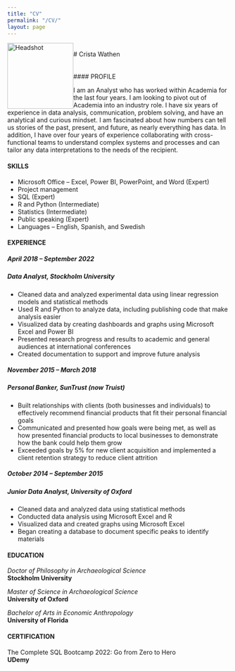 ```yaml
---
title: "CV"
permalink: "/CV/"
layout: page
---
```

<img src="{{site.baseurl}}/assets/Images/Headshot.jpg" alt="Headshot" width="150" style="float: left;" >
<br>
# Crista Wathen

<br>
<br>
<br>
#### PROFILE

I am an Analyst who has worked within Academia for the last four years. I am looking to pivot out of Academia into an industry role. I have six years of experience in data analysis, communication, problem solving, and have an analytical and curious mindset. I am fascinated about how numbers can tell us stories of the past, present, and future, as nearly everything has data. In addition, I have over four years of experience collaborating with cross-functional teams to understand complex systems and processes and can tailor any data interpretations to the needs of the recipient.

#### SKILLS
* Microsoft Office – Excel, Power BI, PowerPoint, and Word (Expert)
* Project management
* SQL (Expert)
* R and Python (Intermediate)
* Statistics (Intermediate)
* Public speaking (Expert)
* Languages – English, Spanish, and Swedish

#### EXPERIENCE 
##### April 2018 – September 2022
##### *Data Analyst*, Stockholm University
* Cleaned data and analyzed experimental data using linear regression models and statistical methods
* Used R and Python to analyze data, including publishing code that make analysis easier
* Visualized data by creating dashboards and graphs using Microsoft Excel and Power BI
* Presented research progress and results to academic and general audiences at international conferences
* Created documentation to support and improve future analysis

##### November 2015 – March 2018
##### *Personal Banker*, SunTrust (now Truist)
* Built relationships with clients (both businesses and individuals) to effectively recommend financial products that fit their personal financial goals
* Communicated and presented how goals were being met, as well as how presented financial products to local businesses to demonstrate how the bank could help them grow
* Exceeded goals by 5% for new client acquisition and implemented a client retention strategy to reduce client attrition

##### October 2014 – September 2015
##### *Junior Data Analyst*, University of Oxford
* Cleaned data and analyzed data using statistical methods
* Conducted data analysis using Microsoft Excel and R
* Visualized data and created graphs using Microsoft Excel
* Began creating a database to document specific peaks to identify materials

#### EDUCATION
*Doctor of Philosophy in Archaeological Science*  
**Stockholm University**

*Master of Science in Archaeological Science*  
**University of Oxford**

*Bachelor of Arts in Economic Anthropology*  
**University of Florida**

#### CERTIFICATION
The Complete SQL Bootcamp 2022: Go from Zero to Hero  
**UDemy**

